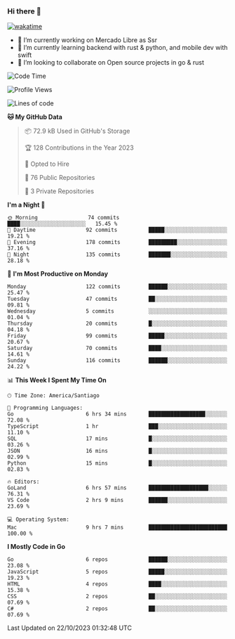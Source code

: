 ### Hi there 👋

[![wakatime](https://wakatime.com/badge/user/330beacb-fb27-4e32-bc38-f8f521bcf832.svg)](https://wakatime.com/@330beacb-fb27-4e32-bc38-f8f521bcf832)

- 🔭 I’m currently working on Mercado Libre as Ssr
- 🌱 I’m currently learning backend with rust & python, and mobile dev with swift
- 👯 I’m looking to collaborate on Open source projects in go & rust

<!--START_SECTION:waka-->
![Code Time](http://img.shields.io/badge/Code%20Time-387%20hrs%2021%20mins-blue)

![Profile Views](http://img.shields.io/badge/Profile%20Views-0-blue)

![Lines of code](https://img.shields.io/badge/From%20Hello%20World%20I%27ve%20Written-3.5%20million%20lines%20of%20code-blue)

**🐱 My GitHub Data** 

> 📦 72.9 kB Used in GitHub's Storage 
 > 
> 🏆 128 Contributions in the Year 2023
 > 
> 💼 Opted to Hire
 > 
> 📜 76 Public Repositories 
 > 
> 🔑 3 Private Repositories 
 > 
**I'm a Night 🦉** 

```text
🌞 Morning                74 commits          ████░░░░░░░░░░░░░░░░░░░░░   15.45 % 
🌆 Daytime                92 commits          █████░░░░░░░░░░░░░░░░░░░░   19.21 % 
🌃 Evening                178 commits         █████████░░░░░░░░░░░░░░░░   37.16 % 
🌙 Night                  135 commits         ███████░░░░░░░░░░░░░░░░░░   28.18 % 
```
📅 **I'm Most Productive on Monday** 

```text
Monday                   122 commits         ██████░░░░░░░░░░░░░░░░░░░   25.47 % 
Tuesday                  47 commits          ██░░░░░░░░░░░░░░░░░░░░░░░   09.81 % 
Wednesday                5 commits           ░░░░░░░░░░░░░░░░░░░░░░░░░   01.04 % 
Thursday                 20 commits          █░░░░░░░░░░░░░░░░░░░░░░░░   04.18 % 
Friday                   99 commits          █████░░░░░░░░░░░░░░░░░░░░   20.67 % 
Saturday                 70 commits          ████░░░░░░░░░░░░░░░░░░░░░   14.61 % 
Sunday                   116 commits         ██████░░░░░░░░░░░░░░░░░░░   24.22 % 
```


📊 **This Week I Spent My Time On** 

```text
🕑︎ Time Zone: America/Santiago

💬 Programming Languages: 
Go                       6 hrs 34 mins       ██████████████████░░░░░░░   72.08 % 
TypeScript               1 hr                ███░░░░░░░░░░░░░░░░░░░░░░   11.10 % 
SQL                      17 mins             █░░░░░░░░░░░░░░░░░░░░░░░░   03.26 % 
JSON                     16 mins             █░░░░░░░░░░░░░░░░░░░░░░░░   02.99 % 
Python                   15 mins             █░░░░░░░░░░░░░░░░░░░░░░░░   02.83 % 

🔥 Editors: 
GoLand                   6 hrs 57 mins       ███████████████████░░░░░░   76.31 % 
VS Code                  2 hrs 9 mins        ██████░░░░░░░░░░░░░░░░░░░   23.69 % 

💻 Operating System: 
Mac                      9 hrs 7 mins        █████████████████████████   100.00 % 
```

**I Mostly Code in Go** 

```text
Go                       6 repos             ██████░░░░░░░░░░░░░░░░░░░   23.08 % 
JavaScript               5 repos             █████░░░░░░░░░░░░░░░░░░░░   19.23 % 
HTML                     4 repos             ████░░░░░░░░░░░░░░░░░░░░░   15.38 % 
CSS                      2 repos             ██░░░░░░░░░░░░░░░░░░░░░░░   07.69 % 
C#                       2 repos             ██░░░░░░░░░░░░░░░░░░░░░░░   07.69 % 
```




 Last Updated on 22/10/2023 01:32:48 UTC
<!--END_SECTION:waka-->
